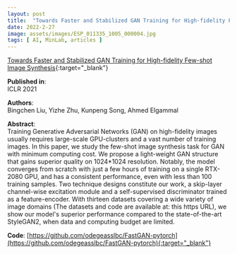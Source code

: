 ```yaml
---
layout: post
title:  "Towards Faster and Stabilized GAN Training for High-fidelity Few-shot Image Synthesis"
date: 2022-2-27
image: assets/images/ESP_011335_1005_000004.jpg
tags: [ AI, MinLab, articles ]
---
```


[Towards Faster and Stabilized GAN Training for High-fidelity Few-shot Image Synthesis](https://arxiv.org/pdf/2101.04775.pdf){:target="_blank"}  

**Published in**:   
ICLR 2021 

**Authors**:   
Bingchen Liu, Yizhe Zhu, Kunpeng Song, Ahmed Elgammal

**Abstract**:   
Training Generative Adversarial Networks (GAN) on high-fidelity images usually requires large-scale GPU-clusters and a vast number of training images. In this paper, we study the few-shot image synthesis task for GAN with minimum computing cost. We propose a light-weight GAN structure that gains superior quality on 1024*1024 resolution. Notably, the model converges from scratch with just a few hours of training on a single RTX-2080 GPU, and has a consistent performance, even with less than 100 training samples. Two technique designs constitute our work, a skip-layer channel-wise excitation module and a self-supervised discriminator trained as a feature-encoder. With thirteen datasets covering a wide variety of image domains (The datasets and code are available at: this https URL), we show our model's superior performance compared to the state-of-the-art StyleGAN2, when data and computing budget are limited. 

**Code**:
[https://github.com/odegeasslbc/FastGAN-pytorch](https://github.com/odegeasslbc/FastGAN-pytorch){:target="_blank"}